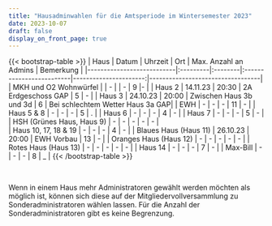 ```yaml
---
title: "Hausadminwahlen für die Amtsperiode im Wintersemester 2023"
date: 2023-10-07
draft: false
display_on_front_page: true
---
```


{{< bootstrap-table >}}
| Haus                             | Datum    | Uhrzeit |    Ort                                     | Max. Anzahl an Admins | Bemerkung  |
|---------------------------|:---------|:--------|:-------------------------|----------------------:|----------------------------------|
| MKH und O2 Wohnwürfel  |             | -              |                | -                  | 9                              |-               |
| Haus 2                                | 14.11.23  | 20:30 | 2A Erdgeschoss GAP | 5            |            -                      |
| Haus 3                                | 24.10.23  |   20:00     | Zwischen Haus 3b und 3d |  6                                     | Bei schlechtem Wetter Haus 3a GAP|
| EWH                                   |     -         | -               |   -                                 | 11                    |                -                  |
| Haus 5 & 8                          |     -          |   -               |   -                              | 5                    |                .                  |
| Haus 6                                |      -         |    -             |    -                              | 4                   |                -                 |
| Haus 7                                |       -          |   -              |    -                            | 5                 |                 -                 |
| HSH (Grünes Haus, Haus 9) | -            | -               |   -                               | -                 |            -                   |              
| Haus 10, 17, 18 & 19      | -                 | -              |   -                                 | 4                      |               -                   |
| Blaues Haus (Haus 11)      |   26.10.23   |  20:00   |  EWH Vorbau                                | 13                  |               -                   |
| Oranges Haus (Haus 12)    | -                 | -            | -                                  | -                        |             -              |
| Rotes Haus (Haus 13)         | -                | -           | -                                   |  -                     |            -             |
| Haus 14                               |   -                |    -      |  -                                  |  7                     |                -               |
| Max-Bill                               |   -                | -          |  -                                 |  8                     |                _               |
{{< /bootstrap-table >}}

&nbsp;

Wenn in einem Haus mehr Administratoren gewählt werden möchten als möglich ist, können sich diese auf der
Mitgliedervollversammlung zu Sonderadministratoren wählen lassen. Für die Anzahl der Sonderadministratoren gibt es keine
Begrenzung.
